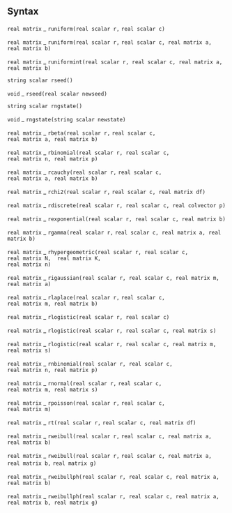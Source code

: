## Syntax

`real matrix`<span class="nowrap"> _ `runiform(real scalar r,`
`real scalar c)`

`real matrix`<span class="nowrap"> _ `runiform(real scalar r,`
`real scalar c, real matrix a, real matrix b)`

`real matrix`<span class="nowrap"> _
`runiformint(real scalar r, real scalar c, real matrix a,`
`real matrix b)`

`string scalar rseed()`

`void`<span class="nowrap"> _ `rseed(real scalar newseed)`

`string scalar rngstate()`

`void`<span class="nowrap"> _
`rngstate(string scalar newstate)`

`real matrix`<span class="nowrap"> _ `rbeta(real scalar r,`
`real scalar c,`  
`real matrix a, real matrix b)`

`real matrix`<span class="nowrap"> _
`rbinomial(real scalar r, real scalar c,`  
`real matrix n, real matrix p)`

`real matrix`<span class="nowrap"> _ `rcauchy(real scalar r,`
`real scalar c,`  
`real matrix a, real matrix b)`

`real matrix`<span class="nowrap"> _ `rchi2(real scalar r,`
`real scalar c, real matrix df)`

`real matrix`<span class="nowrap"> _
`rdiscrete(real scalar r, real scalar c, real colvector p)`

`real matrix`<span class="nowrap"> _
`rexponential(real scalar r, real scalar c, real matrix b)`

`real matrix`<span class="nowrap"> _ `rgamma(real scalar r,`
`real scalar c, real matrix a, real matrix b)`

`real matrix`<span class="nowrap"> _
`rhypergeometric(real scalar r, real scalar c,`  
`real matrix N,  real matrix K,`  
`real matrix n)`

`real matrix`<span class="nowrap"> _
`rigaussian(real scalar r, real scalar c, real matrix m,`
` real matrix a)`

`real matrix`<span class="nowrap"> _ `rlaplace(real scalar r,`
`real scalar c,`  
`real matrix m, real matrix b)`

`real matrix`<span class="nowrap"> _
`rlogistic(real scalar r, real scalar c)`

`real matrix`<span class="nowrap"> _
`rlogistic(real scalar r, real scalar c, real matrix s)`

`real matrix`<span class="nowrap"> _
`rlogistic(real scalar r, real scalar c, real matrix m,`
`real matrix s)`

`real matrix`<span class="nowrap"> _
`rnbinomial(real scalar r, real scalar c,`  
`real matrix n, real matrix p)`

`real matrix`<span class="nowrap"> _ `rnormal(real scalar r,`
`real scalar c,`  
`real matrix m, real matrix s)`

`real matrix`<span class="nowrap"> _ `rpoisson(real scalar r,`
`real scalar c,`  
`real matrix m)`

`real matrix`<span class="nowrap"> _ `rt(real scalar r,`
`real scalar c, real matrix df)`

`real matrix`<span class="nowrap"> _ `rweibull(real scalar r,`
`real scalar c, real matrix a, real matrix b)`

`real matrix`<span class="nowrap"> _ `rweibull(real scalar r,`
`real scalar c, real matrix a, real matrix b,`
`real matrix g)`

`real matrix`<span class="nowrap"> _
`rweibullph(real scalar r, real scalar c, real matrix a,`
`real matrix b)`

`real matrix`<span class="nowrap"> _
`rweibullph(real scalar r, real scalar c, real matrix a,`
`real matrix b, real matrix g)`
